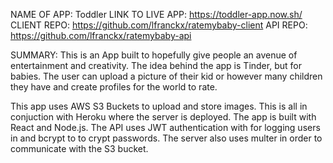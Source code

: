 NAME OF APP: Toddler
LINK TO LIVE APP: https://toddler-app.now.sh/
CLIENT REPO: https://github.com/lfranckx/ratemybaby-client
API REPO: https://github.com/lfranckx/ratemybaby-api

SUMMARY:
This is an App built to hopefully give people an avenue of entertainment and creativity.  The idea behind the app is Tinder, but for babies.  The user can upload a picture of their kid or however many children they have and create profiles for the world to rate. 

This app uses AWS S3 Buckets to upload and store images.  This is all in conjuction with Heroku where the server is deployed. The app is built with React and Node.js.  The API uses JWT authentication with for logging users in and bcrypt to to crypt passwords.  The server also uses multer in order to communicate with the S3 bucket. 